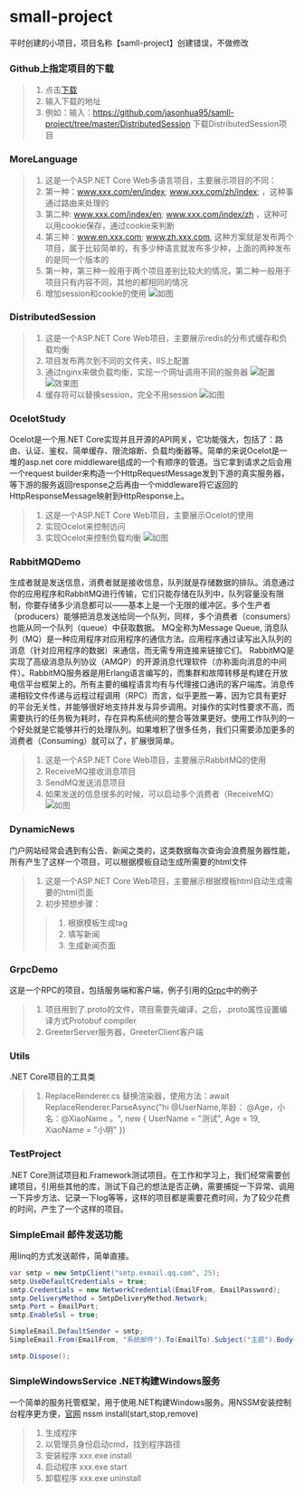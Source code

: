 # small-project
平时创建的小项目，项目名称【samll-project】创建错误，不做修改

### Github上指定项目的下载
 > 1. 点击[下载](https://minhaskamal.github.io/DownGit/#/home)
 > 2. 输入下载的地址
 > 3. 例如：输入：https://github.com/jasonhua95/samll-project/tree/master/DistributedSession   下载DistributedSession项目

### MoreLanguage
 > 1. 这是一个ASP.NET Core Web多语言项目，主要展示项目的不同：
 > 2. 第一种：www.xxx.com/en/index; www.xxx.com/zh/index; ，这种事通过路由来处理的
 > 3. 第二种: www.xxx.com/index/en; www.xxx.com/index/zh ，这种可以用cookie保存，通过cookie来判断
 > 4. 第三种：www.en.xxx.com; www.zh.xxx.com, 这种方案就是发布两个项目，属于比较简单的，有多少种语言就发布多少种，上面的两种发布的是同一个版本的
 > 5. 第一种，第三种一般用于两个项目差别比较大的情况，第二种一般用于项目只有内容不同，其他的都相同的情况
 > 6. 增加session和cookie的使用
 ![如图](https://github.com/jasonhua95/samll-project/blob/master/image/001.PNG)
 
### DistributedSession
> 1. 这是一个ASP.NET Core Web项目，主要展示redis的分布式缓存和负载均衡
> 2. 项目发布两次到不同的文件夹，IIS上配置
> 3. 通过nginx来做负载均衡，实现一个网址调用不同的服务器
![配置](https://github.com/jasonhua95/samll-project/blob/master/image/00201.png)
![效果图](https://github.com/jasonhua95/samll-project/blob/master/image/00202.png)
> 4. 缓存将可以替换session，完全不用session
![如图](https://github.com/jasonhua95/samll-project/blob/master/image/002.PNG)

### OcelotStudy
Ocelot是一个用.NET Core实现并且开源的API网关，它功能强大，包括了：路由、认证、鉴权、简单缓存、限流熔断、负载均衡器等。简单的来说Ocelot是一堆的asp.net core middleware组成的一个有顺序的管道。当它拿到请求之后会用一个request builder来构造一个HttpRequestMessage发到下游的真实服务器，等下游的服务返回response之后再由一个middleware将它返回的HttpResponseMessage映射到HttpResponse上。
> 1. 这是一个ASP.NET Core Web项目，主要展示Ocelot的使用
> 2. 实现Ocelot来控制访问
> 3. 实现Ocelot来控制负载均衡
![如图](https://github.com/jasonhua95/samll-project/blob/master/image/003.PNG)

### RabbitMQDemo
生成者就是发送信息，消费者就是接收信息，队列就是存储数据的排队。消息通过你的应用程序和RabbitMQ进行传输，它们只能存储在队列中，队列容量没有限制，你要存储多少消息都可以——基本上是一个无限的缓冲区。多个生产者（producers）能够把消息发送给同一个队列，同样，多个消费者（consumers）也能从同一个队列（queue）中获取数据。
MQ全称为Message Queue, 消息队列（MQ）是一种应用程序对应用程序的通信方法。应用程序通过读写出入队列的消息（针对应用程序的数据）来通信，而无需专用连接来链接它们。
RabbitMQ是实现了高级消息队列协议（AMQP）的开源消息代理软件（亦称面向消息的中间件）。RabbitMQ服务器是用Erlang语言编写的，而集群和故障转移是构建在开放电信平台框架上的。所有主要的编程语言均有与代理接口通讯的客户端库。消息传递相较文件传递与远程过程调用（RPC）而言，似乎更胜一筹，因为它具有更好的平台无关性，并能够很好地支持并发与异步调用。对操作的实时性要求不高，而需要执行的任务极为耗时，存在异构系统间的整合等效果更好。使用工作队列的一个好处就是它能够并行的处理队列。如果堆积了很多任务，我们只需要添加更多的消费者（Consuming）就可以了，扩展很简单。

> 1. 这是一个ASP.NET Core Web项目，主要展示RabbitMQ的使用
> 2. ReceiveMQ接收消息项目
> 3. SendMQ发送消息项目
> 4. 如果发送的信息很多的时候，可以启动多个消费者（ReceiveMQ）
![如图](https://github.com/jasonhua95/samll-project/blob/master/image/004.PNG)

### DynamicNews
门户网站经常会遇到有公告、新闻之类的，这类数据每次查询会浪费服务器性能，所有产生了这样一个项目，可以根据模板自动生成所需要的html文件

> 1. 这是一个ASP.NET Core Web项目，主要展示根据模板html自动生成需要的html页面
> 2. 初步预想步骤：
 >> 1. 根据模板生成tag
 >> 2. 填写新闻
 >> 3. 生成新闻页面
 
### GrpcDemo
这是一个RPC的项目，包括服务端和客户端，例子引用的[Grpc](https://github.com/grpc/grpc/tree/master/examples/csharp/Helloworld)中的例子
> 1. 项目用到了.proto的文件，项目需要先编译，之后，.proto属性设置编译方式Protobuf compiler
> 2. GreeterServer服务器，GreeterClient客户端
 
### Utils
.NET Core项目的工具类

> 1. ReplaceRenderer.cs 替换渲染器，使用方法：await ReplaceRenderer.ParseAsync("hi @UserName,年龄： @Age，小名：@XiaoName 。", new { UserName = "测试", Age = 19, XiaoName = "小明" })

### TestProject
.NET Core测试项目和.Framework测试项目。在工作和学习上，我们经常需要创建项目，引用些其他的库，测试下自己的想法是否正确，需要捕捉一下异常、调用一下异步方法、记录一下log等等，这样的项目都是需要花费时间，为了较少花费的时间，产生了一个这样的项目。

### SimpleEmail 邮件发送功能
用linq的方式发送邮件，简单直接。
``` C#
var smtp = new SmtpClient("smtp.exmail.qq.com", 25);
smtp.UseDefaultCredentials = true;
smtp.Credentials = new NetworkCredential(EmailFrom, EmailPassword);
smtp.DeliveryMethod = SmtpDeliveryMethod.Network;
smtp.Port = EmailPort;
smtp.EnableSsl = true;

SimpleEmail.DefaultSender = smtp;
SimpleEmail.From(EmailFrom, "系统邮件").To(EmailTo).Subject("主题").Body(content).Send();

smtp.Dispose();
```

### SimpleWindowsService .NET构建Windows服务
一个简单的服务托管框架，用于使用.NET构建Windows服务。用NSSM安装控制台程序更方便，[官网](https://nssm.cc/) nssm install(start,stop,remove) <servicename>
> 1. 生成程序
> 2. 以管理员身份启动cmd，找到程序路径
> 3. 安装程序 xxx.exe install
> 4. 启动程序 xxx.exe start
> 5. 卸载程序 xxx.exe uninstall



